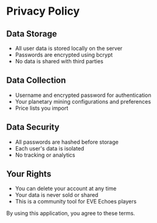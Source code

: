# Privacy Policy

## Data Storage
- All user data is stored locally on the server
- Passwords are encrypted using bcrypt
- No data is shared with third parties

## Data Collection
- Username and encrypted password for authentication
- Your planetary mining configurations and preferences
- Price lists you import

## Data Security
- All passwords are hashed before storage
- Each user's data is isolated
- No tracking or analytics

## Your Rights
- You can delete your account at any time
- Your data is never sold or shared
- This is a community tool for EVE Echoes players

By using this application, you agree to these terms.
